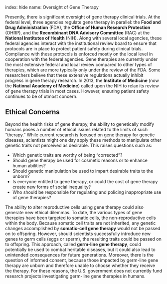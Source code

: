 index: hide
name: Oversight of Gene Therapy

Presently, there is significant oversight of gene therapy clinical trials. At the federal level, three agencies regulate gene therapy in parallel: the  **Food and Drug Administration** (FDA), the  **Office of Human Research Protection** (OHRP), and the  **Recombinant DNA Advisory Committee** (RAC) at the  **National Institutes of Health** (NIH). Along with several local agencies, these federal agencies interact with the institutional review board to ensure that protocols are in place to protect patient safety during clinical trials. Compliance with these protocols is enforced mostly on the local level in cooperation with the federal agencies. Gene therapies are currently under the most extensive federal and local review compared to other types of therapies, which are more typically only under the review of the FDA. Some researchers believe that these extensive regulations actually inhibit progress in gene therapy research. In 2013, the  **Institute of Medicine** (now the  **National Academy of Medicine**) called upon the NIH to relax its review of gene therapy trials in most cases. However, ensuring patient safety continues to be of utmost concern.

## Ethical Concerns

Beyond the health risks of gene therapy, the ability to genetically modify humans poses a number of ethical issues related to the limits of such “therapy.” While current research is focused on gene therapy for genetic diseases, scientists might one day apply these methods to manipulate other genetic traits not perceived as desirable. This raises questions such as:

  * Which genetic traits are worthy of being “corrected”?
  * Should gene therapy be used for cosmetic reasons or to enhance human abilities?
  * Should genetic manipulation be used to impart desirable traits to the unborn?
  * Is everyone entitled to gene therapy, or could the cost of gene therapy create new forms of social inequality?
  * Who should be responsible for regulating and policing inappropriate use of gene therapies?

The ability to alter reproductive cells using gene therapy could also generate new ethical dilemmas. To date, the various types of gene therapies have been targeted to somatic cells, the non-reproductive cells within the body. Because somatic cell traits are not inherited, any genetic changes accomplished by  **somatic-cell gene therapy** would not be passed on to offspring. However, should scientists successfully introduce new genes to germ cells (eggs or sperm), the resulting traits could be passed on to offspring. This approach, called  **germ-line gene therapy**, could potentially be used to combat heritable diseases, but it could also lead to unintended consequences for future generations. Moreover, there is the question of informed consent, because those impacted by germ-line gene therapy are unborn and therefore unable to choose whether they receive the therapy. For these reasons, the U.S. government does not currently fund research projects investigating germ-line gene therapies in humans.
